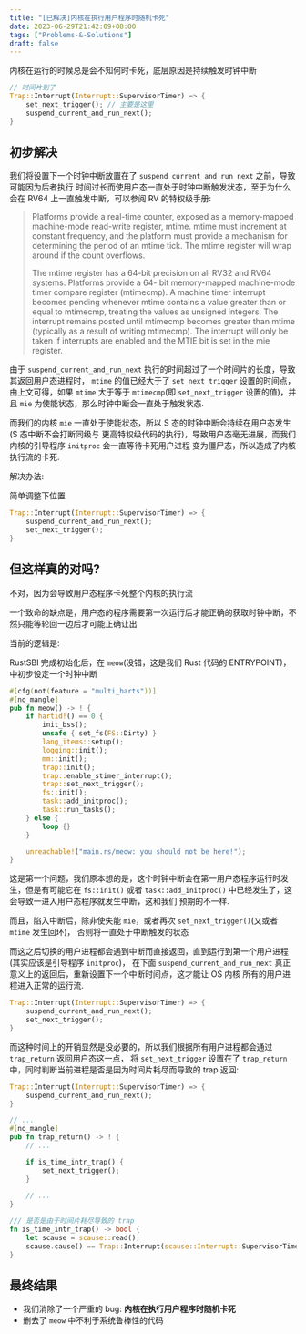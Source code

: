 ```yaml
---
title: "[已解决]内核在执行用户程序时随机卡死"
date: 2023-06-29T21:42:09+08:00
tags: ["Problems-&-Solutions"]
draft: false
---
```


内核在运行的时候总是会不知何时卡死，底层原因是持续触发时钟中断

<!--more-->

```rust
// 时间片到了
Trap::Interrupt(Interrupt::SupervisorTimer) => {
    set_next_trigger(); // 主要是这里
    suspend_current_and_run_next();
}
```

## 初步解决

我们将设置下一个时钟中断放置在了 `suspend_current_and_run_next` 之前，导致可能因为后者执行
时间过长而使用户态一直处于时钟中断触发状态，至于为什么会在 RV64 上一直触发中断，可以参阅 RV 的特权级手册:

> Platforms provide a real-time counter, exposed as a memory-mapped machine-mode read-write
> register, mtime. mtime must increment at constant frequency, and the platform must provide a
> mechanism for determining the period of an mtime tick. The mtime register will wrap around if
> the count overflows.
>
> The mtime register has a 64-bit precision on all RV32 and RV64 systems. Platforms provide a 64-
> bit memory-mapped machine-mode timer compare register (mtimecmp). A machine timer interrupt
> becomes pending whenever mtime contains a value greater than or equal to mtimecmp, treating the
> values as unsigned integers. The interrupt remains posted until mtimecmp becomes greater than
> mtime (typically as a result of writing mtimecmp). The interrupt will only be taken if interrupts
> are enabled and the MTIE bit is set in the mie register.

由于 `suspend_current_and_run_next` 执行的时间超过了一个时间片的长度，导致其返回用户态进程时，
`mtime` 的值已经大于了 `set_next_trigger` 设置的时间点，由上文可得，如果 `mtime` 大于等于
`mtimecmp`(即 `set_next_trigger` 设置的值)，并且 `mie` 为使能状态，那么时钟中断会一直处于触发状态.

而我们的内核 `mie` 一直处于使能状态，所以 S 态的时钟中断会持续在用户态发生(S 态中断不会打断同级与
更高特权级代码的执行)，导致用户态毫无进展，而我们内核的引导程序 `initproc` 会一直等待卡死用户进程
变为僵尸态，所以造成了内核执行流的卡死.

解决办法:

简单调整下位置

```rust
Trap::Interrupt(Interrupt::SupervisorTimer) => {
    suspend_current_and_run_next();
    set_next_trigger();
}
```

## 但这样真的对吗?

不对，因为会导致用户态程序卡死整个内核的执行流

一个致命的缺点是，用户态的程序需要第一次运行后才能正确的获取时钟中断，不然只能等轮回一边后才可能正确让出

当前的逻辑是:

RustSBI 完成初始化后，在 `meow`(没错，这是我们 Rust 代码的 ENTRYPOINT)，中初步设定一个时钟中断


```rust
#[cfg(not(feature = "multi_harts"))]
#[no_mangle]
pub fn meow() -> ! {
    if hartid!() == 0 {
        init_bss();
        unsafe { set_fs(FS::Dirty) }
        lang_items::setup();
        logging::init();
        mm::init();
        trap::init();
        trap::enable_stimer_interrupt();
        trap::set_next_trigger();
        fs::init();
        task::add_initproc();
        task::run_tasks();
    } else {
        loop {}
    }

    unreachable!("main.rs/meow: you should not be here!");
}
```

这是第一个问题，我们原本想的是，这个时钟中断会在第一用户态程序运行时发生，但是有可能它在
`fs::init()` 或者 `task::add_initproc()` 中已经发生了，这会导致一进入用户态程序就发生中断，这和我们
预期的不一样.

而且，陷入中断后，除非使失能 `mie`，或者再次 `set_next_trigger()`(又或者 `mtime` 发生回环)，
否则将一直处于中断触发的状态

而这之后切换的用户进程都会遇到中断而直接返回，直到运行到第一个用户进程(其实应该是引导程序 `initproc`)，
在下面 `suspend_current_and_run_next` 真正意义上的返回后，重新设置下一个中断时间点，这才能让 OS 内核
所有的用户进程进入正常的运行流.

```rust
Trap::Interrupt(Interrupt::SupervisorTimer) => {
    suspend_current_and_run_next();
    set_next_trigger();
}
```

而这种时间上的开销显然是没必要的，所以我们根据所有用户进程都会通过 `trap_return` 返回用户态这一点，
将 `set_next_trigger` 设置在了 `trap_return` 中，同时判断当前进程是否是因为时间片耗尽而导致的
trap 返回:

```rust
Trap::Interrupt(Interrupt::SupervisorTimer) => {
    suspend_current_and_run_next();
}

// ...
#[no_mangle]
pub fn trap_return() -> ! {
    // ...

    if is_time_intr_trap() {
        set_next_trigger();
    }
    
    // ...
}

/// 是否是由于时间片耗尽导致的 trap
fn is_time_intr_trap() -> bool {
    let scause = scause::read();
    scause.cause() == Trap::Interrupt(scause::Interrupt::SupervisorTimer)
}
```

## 最终结果

- 我们消除了一个严重的 bug: **内核在执行用户程序时随机卡死**
- 删去了 `meow` 中不利于系统鲁棒性的代码
